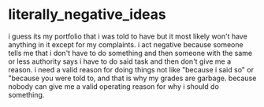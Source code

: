 # literally_negative_ideas
i guess its my portfolio that i was told to have but it most likely won't have anything in it except for my complaints.  i act negative because someone tells me that i don't have to do something and then someone with the same or less authority says i have to do said task and then don't give me a reason. i need a valid reason for doing things not like "because i said so" or "because you were told to, and that is why my grades are garbage. because nobody can give me a valid operating reason for why i should do something.
